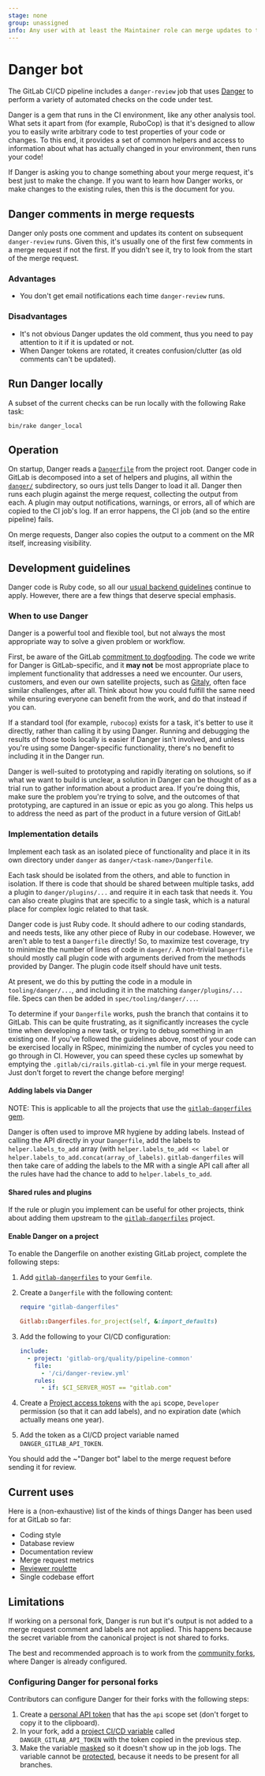 ```yaml
---
stage: none
group: unassigned
info: Any user with at least the Maintainer role can merge updates to this content. For details, see https://docs.gitlab.com/ee/development/development_processes.html#development-guidelines-review.
---
```


# Danger bot

The GitLab CI/CD pipeline includes a `danger-review` job that uses [Danger](https://github.com/danger/danger)
to perform a variety of automated checks on the code under test.

Danger is a gem that runs in the CI environment, like any other analysis tool.
What sets it apart from (for example, RuboCop) is that it's designed to allow you to
easily write arbitrary code to test properties of your code or changes. To this
end, it provides a set of common helpers and access to information about what
has actually changed in your environment, then runs your code!

If Danger is asking you to change something about your merge request, it's best
just to make the change. If you want to learn how Danger works, or make changes
to the existing rules, then this is the document for you.

## Danger comments in merge requests

Danger only posts one comment and updates its content on subsequent
`danger-review` runs. Given this, it's usually one of the first few comments
in a merge request if not the first. If you didn't see it, try to look
from the start of the merge request.

### Advantages

- You don't get email notifications each time `danger-review` runs.

### Disadvantages

- It's not obvious Danger updates the old comment, thus you need to
  pay attention to it if it is updated or not.
- When Danger tokens are rotated, it creates confusion/clutter (as old comments
  can't be updated).

## Run Danger locally

A subset of the current checks can be run locally with the following Rake task:

```shell
bin/rake danger_local
```

## Operation

On startup, Danger reads a [`Dangerfile`](https://gitlab.com/gitlab-org/gitlab/-/blob/master/Dangerfile)
from the project root. Danger code in GitLab is decomposed into a set of helpers
and plugins, all within the [`danger/`](https://gitlab.com/gitlab-org/gitlab-foss/tree/master/danger/)
subdirectory, so ours just tells Danger to load it all. Danger then runs
each plugin against the merge request, collecting the output from each. A plugin
may output notifications, warnings, or errors, all of which are copied to the
CI job's log. If an error happens, the CI job (and so the entire pipeline) fails.

On merge requests, Danger also copies the output to a comment on the MR
itself, increasing visibility.

## Development guidelines

Danger code is Ruby code, so all our [usual backend guidelines](feature_development.md#backend-guides)
continue to apply. However, there are a few things that deserve special emphasis.

### When to use Danger

Danger is a powerful tool and flexible tool, but not always the most appropriate
way to solve a given problem or workflow.

First, be aware of the GitLab [commitment to dogfooding](https://about.gitlab.com/handbook/engineering/development/principles/#dogfooding).
The code we write for Danger is GitLab-specific, and it **may not** be most
appropriate place to implement functionality that addresses a need we encounter.
Our users, customers, and even our own satellite projects, such as [Gitaly](https://gitlab.com/gitlab-org/gitaly),
often face similar challenges, after all. Think about how you could fulfill the
same need while ensuring everyone can benefit from the work, and do that instead
if you can.

If a standard tool (for example, `rubocop`) exists for a task, it's better to
use it directly, rather than calling it by using Danger. Running and debugging
the results of those tools locally is easier if Danger isn't involved, and
unless you're using some Danger-specific functionality, there's no benefit to
including it in the Danger run.

Danger is well-suited to prototyping and rapidly iterating on solutions, so if
what we want to build is unclear, a solution in Danger can be thought of as a
trial run to gather information about a product area. If you're doing this, make
sure the problem you're trying to solve, and the outcomes of that prototyping,
are captured in an issue or epic as you go along. This helps us to address
the need as part of the product in a future version of GitLab!

### Implementation details

Implement each task as an isolated piece of functionality and place it in its
own directory under `danger` as `danger/<task-name>/Dangerfile`.

Each task should be isolated from the others, and able to function in isolation.
If there is code that should be shared between multiple tasks, add a plugin to
`danger/plugins/...` and require it in each task that needs it. You can also
create plugins that are specific to a single task, which is a natural place for
complex logic related to that task.

Danger code is just Ruby code. It should adhere to our coding standards, and
needs tests, like any other piece of Ruby in our codebase. However, we aren't
able to test a `Dangerfile` directly! So, to maximize test coverage, try to
minimize the number of lines of code in `danger/`. A non-trivial `Dangerfile`
should mostly call plugin code with arguments derived from the methods provided
by Danger. The plugin code itself should have unit tests.

At present, we do this by putting the code in a module in `tooling/danger/...`,
and including it in the matching `danger/plugins/...` file. Specs can then be
added in `spec/tooling/danger/...`.

To determine if your `Dangerfile` works, push the branch that contains it to
GitLab. This can be quite frustrating, as it significantly increases the cycle
time when developing a new task, or trying to debug something in an existing
one. If you've followed the guidelines above, most of your code can be exercised
locally in RSpec, minimizing the number of cycles you need to go through in CI.
However, you can speed these cycles up somewhat by emptying the
`.gitlab/ci/rails.gitlab-ci.yml` file in your merge request. Just don't forget
to revert the change before merging!

#### Adding labels via Danger

NOTE:
This is applicable to all the projects that use the [`gitlab-dangerfiles` gem](https://rubygems.org/gems/gitlab-dangerfiles).

Danger is often used to improve MR hygiene by adding labels. Instead of calling the
API directly in your `Dangerfile`, add the labels to `helper.labels_to_add` array (with `helper.labels_to_add << label`
or `helper.labels_to_add.concat(array_of_labels)`.
`gitlab-dangerfiles` will then take care of adding the labels to the MR with a single API call after all the rules
have had the chance to add to `helper.labels_to_add`.

#### Shared rules and plugins

If the rule or plugin you implement can be useful for other projects, think about
adding them upstream to the [`gitlab-dangerfiles`](https://gitlab.com/gitlab-org/ruby/gems/gitlab-dangerfiles) project.

#### Enable Danger on a project

To enable the Dangerfile on another existing GitLab project, complete the following steps:

1. Add [`gitlab-dangerfiles`](https://rubygems.org/gems/gitlab-dangerfiles) to your `Gemfile`.
1. Create a `Dangerfile` with the following content:

   ```ruby
   require "gitlab-dangerfiles"

   Gitlab::Dangerfiles.for_project(self, &:import_defaults)
   ```

1. Add the following to your CI/CD configuration:

   ```yaml
   include:
     - project: 'gitlab-org/quality/pipeline-common'
       file:
         - '/ci/danger-review.yml'
       rules:
         - if: $CI_SERVER_HOST == "gitlab.com"
   ```

1. Create a [Project access tokens](../user/project/settings/project_access_tokens.md) with the `api` scope,
   `Developer` permission (so that it can add labels), and no expiration date (which actually means one year).
1. Add the token as a CI/CD project variable named `DANGER_GITLAB_API_TOKEN`.

You should add the ~"Danger bot" label to the merge request before sending it
for review.

## Current uses

Here is a (non-exhaustive) list of the kinds of things Danger has been used for
at GitLab so far:

- Coding style
- Database review
- Documentation review
- Merge request metrics
- [Reviewer roulette](code_review.md#reviewer-roulette)
- Single codebase effort

## Limitations

If working on a personal fork, Danger is run but it's output is not added to a
merge request comment and labels are not applied.
This happens because the secret variable from the canonical project is not shared
to forks.

The best and recommended approach is to work from the [community forks](https://gitlab.com/gitlab-community/meta),
where Danger is already configured.

### Configuring Danger for personal forks

Contributors can configure Danger for their forks with the following steps:

1. Create a [personal API token](https://gitlab.com/-/user_settings/personal_access_tokens?name=GitLab+Dangerbot&scopes=api)
  that has the `api` scope set (don't forget to copy it to the clipboard).
1. In your fork, add a [project CI/CD variable](../ci/variables/index.md#for-a-project)
  called `DANGER_GITLAB_API_TOKEN` with the token copied in the previous step.
1. Make the variable [masked](../ci/variables/index.md#mask-a-cicd-variable) so it
  doesn't show up in the job logs. The variable cannot be
  [protected](../ci/variables/index.md#protect-a-cicd-variable), because it needs
  to be present for all branches.
